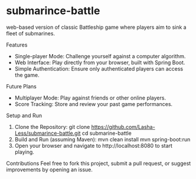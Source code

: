 # submarince-battle
web-based version of classic Battleship game where players aim to sink a fleet of submarines.

Features
- Single-player Mode: Challenge yourself against a computer algorithm.
- Web Interface: Play directly from your browser, built with Spring Boot.
- Simple Authentication: Ensure only authenticated players can access the game.

Future Plans
- Multiplayer Mode: Play against friends or other online players.
- Score Tracking: Store and review your past game performances.

Setup and Run
1. Clone the Repository:
  git clone <https://github.com/Lasha-Less/submarince-battle.git>
  cd submarine-battle
2. Build and Run (assuming Maven):
  mvn clean install
  mvn spring-boot:run
3. Open your browser and navigate to http://localhost:8080 to start playing.

Contributions
Feel free to fork this project, submit a pull request, or suggest improvements by opening an issue.
